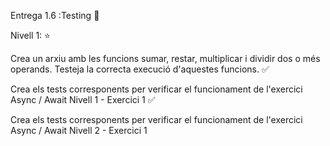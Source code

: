 Entrega 1.6 :Testing :test_tube:

Nivell 1: :star:

Crea un arxiu amb les funcions sumar, restar, multiplicar i dividir dos o més operands. Testeja la correcta execució d'aquestes funcions. :white_check_mark:

Crea els tests corresponents per verificar el funcionament de l'exercici Async / Await Nivell 1 - Exercici 1 :white_check_mark:

Crea els tests corresponents per verificar el funcionament de l'exercici Async / Await Nivell 2 - Exercici 1 